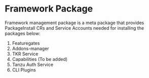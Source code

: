 # Framework Package

Framework management package is a meta package that provides PackageInstall CRs and Service Accounts needed for
installing the packages below:

1. Featuregates
2. Addons-manager
3. TKR Service
4. Capabilities (To be added)
5. Tanzu Auth Service
6. CLI Plugins
